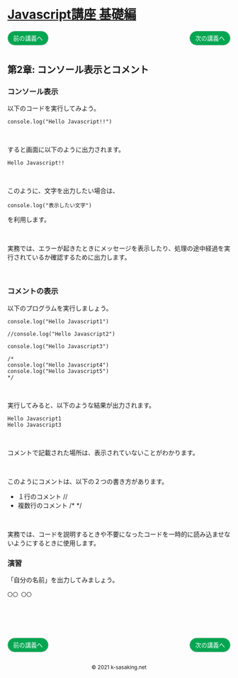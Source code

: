<style>
.mb {
  margin-bottom: 90px;
}
.mt {
  margin-top: 90px;
}
.box {
  position: relative;
}
.box .box_left {
  position: absolute;
  left: 0;
}
.box .box_right {
  position: absolute;
  right: 0;
}
.btn {
  padding: 6px 12px;
  border-radius: 7em;
  border: solid 1px #ccc;
}
.bg-info {
  background-color: #00a651;
  color: #ffffff;
}
footer {
    text-align: center;
    margin-top: 120px;
    padding: 30px;
}
</style>


# [Javascript講座 基礎編](basic.html)

<div class="box mb">
  <a class="box_left" href="basic1.html">
    <button class="btn bg-info">前の講義へ</button>
  </a>
  <a class="box_right" href="basic3.html">
    <button class="btn bg-info">次の講義へ</button>
  </a>
</div>

## 第2章: コンソール表示とコメント

### コンソール表示

以下のコードを実行してみよう。

```
console.log("Hello Javascript!!")
```

<br/>

すると画面に以下のように出力されます。

```
Hello Javascript!!
```

<br/>

このように、文字を出力したい場合は、

```
console.log("表示したい文字")
```

を利用します。

<br/>

実務では、エラーが起きたときにメッセージを表示したり、処理の途中経過を実行されているか確認するために出力します。


<br/>


### コメントの表示
以下のプログラムを実行しましょう。

```
console.log("Hello Javascript1")

//console.log("Hello Javascript2")

console.log("Hello Javascript3")

/*
console.log("Hello Javascript4")
console.log("Hello Javascript5")
*/
```

<br/>

実行してみると、以下のような結果が出力されます。

```
Hello Javascript1
Hello Javascript3
```

<br/>

コメントで記載された場所は、表示されていないことがわかります。

<br/>

このようにコメントは、以下の２つの書き方があります。

- １行のコメント //
- 複数行のコメント /* */

<br/>

実務では、コードを説明するときや不要になったコードを一時的に読み込ませないようにするときに使用します。


### 演習
「自分の名前」を出力してみましょう。

```
〇〇 〇〇
```



<div class="box mt mb">
  <a class="box_left" href="basic1.html">
    <button class="btn bg-info">前の講義へ</button>
  </a>
  <a class="box_right" href="basic3.html">
    <button class="btn bg-info">次の講義へ</button>
  </a>
</div>

<footer>
    <small>© 2021 k-sasaking.net</small>
</footer>
